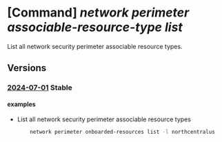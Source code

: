 # [Command] _network perimeter associable-resource-type list_

List all network security perimeter associable resource types.

## Versions

### [2024-07-01](/Resources/mgmt-plane/L3N1YnNjcmlwdGlvbnMve30vcHJvdmlkZXJzL21pY3Jvc29mdC5uZXR3b3JrL2xvY2F0aW9ucy97fS9wZXJpbWV0ZXJhc3NvY2lhYmxlcmVzb3VyY2V0eXBlcw==/2024-07-01.xml) **Stable**

<!-- mgmt-plane /subscriptions/{}/providers/microsoft.network/locations/{}/perimeterassociableresourcetypes 2024-07-01 -->

#### examples

- List all network security perimeter associable resource types
    ```bash
        network perimeter onboarded-resources list -l northcentralus
    ```
